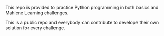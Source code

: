 This repo is provided to practice Python programming in both basics and Mahicne Learning challenges.

This is a public repo and everybody can contribute to develope their own solution for every challenge. 

